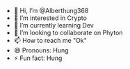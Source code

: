 - 👋 Hi, I’m @Alberthung368
- 👀 I’m interested in Crypto
- 🌱 I’m currently learning Dev
- 💞️ I’m looking to collaborate on Phyton
- 📫 How to reach me "Ok"
- 😄 Pronouns: Hung
- ⚡ Fun fact: Hung

<!---
Alberthung368/Alberthung368 is a ✨ special ✨ repository because its `README.md` (this file) appears on your GitHub profile.
You can click the Preview link to take a look at your changes.
--->
